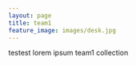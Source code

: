```yaml
---
layout: page
title: team1
feature_image: images/desk.jpg
---
```

testest lorem ipsum team1 collection
